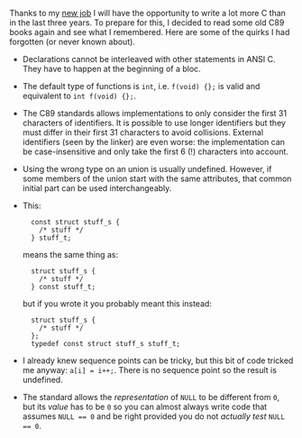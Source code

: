 <!--@
  title="C: what I had forgotten"
  published="2014-01-02 22:10:00"
  description = "I read up on C and rediscovered some weird parts of the standard."
-->

Thanks to my [new job](http://blog.separateconcerns.com/2013-12-12-infinity-beyond.html) I will have the opportunity to write a lot more C than in the last three years. To prepare for this, I decided to read some old C89 books again and see what I remembered. Here are some of the quirks I had forgotten (or never known about).

- Declarations cannot be interleaved with other statements in ANSI C. They have to happen at the beginning of a bloc.

- The default type of functions is `int`, i.e. `f(void) {};` is valid and equivalent to `int f(void) {};`.

- The C89 standards allows implementations to only consider the first 31 characters of identifiers. It is possible to use longer identifiers but they must differ in their first 31 characters to avoid collisions. External identifiers (seen by the linker) are even worse: the implementation can be case-insensitive and only take the first 6 (!) characters into account.

- Using the wrong type on an union is usually undefined. However, if some members of the union start with the same attributes, that common initial part can be used interchangeably.

- This:

        const struct stuff_s {
          /* stuff */
        } stuff_t;

    means the same thing as:

        struct stuff_s {
          /* stuff */
        } const stuff_t;

    but if you wrote it you probably meant this instead:

        struct stuff_s {
          /* stuff */
        };
        typedef const struct stuff_s stuff_t;

- I already knew sequence points can be tricky, but this bit of code tricked me anyway: `a[i] = i++;`. There is no sequence point so the result is undefined.

- The standard allows the *representation* of `NULL` to be different from `0`, but its *value* has to be `0` so you can almost always write code that assumes `NULL == 0` and be right provided you do not *actually test* `NULL == 0`.
